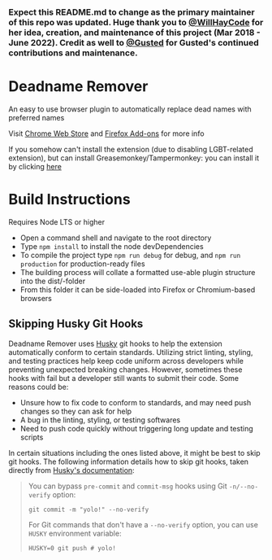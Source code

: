 ### Expect this README.md to change as the primary maintainer of this repo was updated. Huge thank you to [@WillHayCode](https://github.com/WillHayCode) for her idea, creation, and maintenance of this project (Mar 2018 - June 2022). Credit as well to [@Gusted](https://github.com/Gusted) for Gusted's continued contributions and maintenance.

# Deadname Remover

An easy to use browser plugin to automatically replace dead names with preferred names

Visit [Chrome Web Store](https://chrome.google.com/webstore/detail/deadname-remover/cceilgmnkeijahkehfcgfalepihfbcag/) and [Firefox Add-ons](https://addons.mozilla.org/en-US/firefox/addon/deadname-remover/) for more info

If you somehow can't install the extension (due to disabling LGBT-related extension), but can install Greasemonkey/Tampermonkey: you can install it by clicking [here](https://github.com/WillHayCode/Deadname-Remover/raw/main/deadname-remover.user.js)

# Build Instructions

Requires Node LTS or higher

- Open a command shell and navigate to the root directory
- Type `npm install` to install the node devDependencies
- To compile the project type `npm run debug` for debug, and `npm run production` for production-ready files
- The building process will collate a formatted use-able plugin structure into the dist/-folder
- From this folder it can be side-loaded into Firefox or Chromium-based browsers

## Skipping Husky Git Hooks

Deadname Remover uses [Husky](https://typicode.github.io/husky/) git hooks to help the extension automatically conform to certain standards. Utilizing strict linting, styling, and testing practices help keep code uniform across developers while preventing unexpected breaking changes. However, sometimes these hooks with fail but a developer still wants to submit their code. Some reasons could be:

- Unsure how to fix code to conform to standards, and may need push changes so they can ask for help
- A bug in the linting, styling, or testing softwares
- Need to push code quickly without triggering long update and testing scripts

In certain situations including the ones listed above, it might be best to skip git hooks. The following information details how to skip git hooks, taken directly from [Husky's documentation](https://typicode.github.io/husky/#/?id=bypass-hooks):

> You can bypass `pre-commit` and `commit-msg` hooks using Git `-n/--no-verify` option:
>
> ```shell
> git commit -m "yolo!" --no-verify
> ```
>
> For Git commands that don't have a `--no-verify` option, you can use `HUSKY` environment variable:
>
> ```shell
> HUSKY=0 git push # yolo!
> ```
